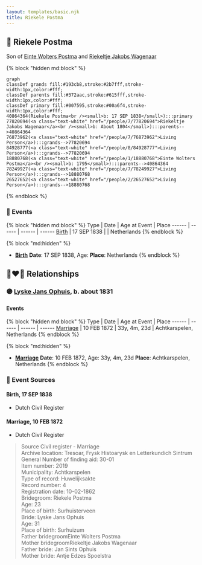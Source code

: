 ```yaml
---
layout: templates/basic.njk
title: Riekele Postma
---
```

## 🔵 Riekele Postma

Son of [Einte Wolters Postma](/people/1/18880768) and [Riekeltje Jakobs Wagenaar](/people/7/77820694)

{% block "hidden md:block" %}
```mermaid
graph
classDef grands fill:#193cb8,stroke:#2b7fff,stroke-width:1px,color:#fff;
classDef parents fill:#372aac,stroke:#615fff,stroke-width:1px,color:#fff;
classDef primary fill:#007595,stroke:#00a6f4,stroke-width:1px,color:#fff;
40864364(Riekele Postma<br /><small>b: 17 SEP 1838</small>):::primary
77820694(<a class="text-white" href="/people/7/77820694">Riekeltje Jakobs Wagenaar</a><br /><small>b: About 1804</small>):::parents-->40864364
76873962(<a class="text-white" href="/people/7/76873962">Living Person</a>):::grands-->77820694
84928777(<a class="text-white" href="/people/8/84928777">Living Person</a>):::grands-->77820694
18880768(<a class="text-white" href="/people/1/18880768">Einte Wolters Postma</a><br /><small>b: 1795</small>):::parents-->40864364
78249927(<a class="text-white" href="/people/7/78249927">Living Person</a>):::grands-->18880768
26527652(<a class="text-white" href="/people/2/26527652">Living Person</a>):::grands-->18880768
```
{% endblock %}

### 📆 Events

{% block "hidden md:block" %}
Type | Date | Age at Event | Place
------ | ------ | ------ | ------
[Birth](#event-event-2) | 17 SEP 1838 |  | Netherlands
{% endblock %}

{% block "md:hidden" %}
- **[Birth](#event-event-2)**
**Date**: 17 SEP 1838, Age:
**Place**: Netherlands
{% endblock %}

## 👩‍❤️‍👨 Relationships

### 🟣 [Lyske Jans Ophuis](/people/8/80682261), b. about 1831

#### Events

{% block "hidden md:block" %}
Type | Date | Age at Event | Place
------ | ------ | ------ | ------
[Marriage](#event-family-0-event-0) | 10 FEB 1872 | 33y, 4m, 23d | Achtkarspelen, Netherlands
{% endblock %}

{% block "md:hidden" %}
- **[Marriage](#event-family-0-event-0)**
**Date**: 10 FEB 1872, Age: 33y, 4m, 23d
**Place**: Achtkarspelen, Netherlands
{% endblock %}

### 📰 Event Sources

#### <a id="event-event-2"></a> Birth, 17 SEP 1838
* Dutch Civil Register
#### <a id="event-family-0-event-0"></a> Marriage, 10 FEB 1872
* Dutch Civil Register
>   
  > Source Civil register - Marriage  
  > Archive location: Tresoar, Frysk Histoarysk en Letterkundich Sintrum  
  > General Number of finding aid: 30-01  
  > Item number: 2019  
  > Municipality: Achtkarspelen  
  > Type of record: Huwelijksakte  
  > Record number: 4  
  > Registration date: 10-02-1862  
  > Bridegroom: Riekele Postma  
  > Age: 23  
  > Place of birth: Surhuisterveen  
  > Bride: Lyske Jans Ophuis  
  > Age: 31  
  > Place of birth: Surhuizum  
  > Father bridegroomEinte Wolters Postma  
  > Mother bridegroomRiekeltje Jakobs Wagenaar  
  > Father bride: Jan Sints Ophuis  
  > Mother bride: Antje Edzes Spoelstra
